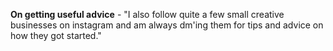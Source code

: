 **On getting useful advice** - "I also follow quite a few small creative businesses on instagram and am always dm'ing them for tips and advice on how they got started."
